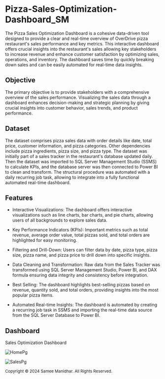 # Pizza-Sales-Optimization-Dashboard_SM

The Pizza Sales Optimization Dashboard is a cohesive data-driven tool designed to provide a clear and real-time overview of OverDrive pizza restaurant's sales performance and key metrics. This interactive dashboard offers crucial insights into the restaurant's sales allowing key stakeholders to increase revenue and enhance customer satisfaction by optimizing sales, operations, and inventory. The dashboard saves time by quickly breaking down sales and can be easily automated for real-time data insights.

## Objective
The primary objective is to provide stakeholders with a comprehensive overview of the sales performance. Visualizing the sales data through a dashboard enhances decision-making and strategic planning by giving crucial insights into customer behavior, sales trends, and product performance.

## Dataset
The dataset comprises pizza sales data with order details like date, total price, customer information, and pizza categories. Other dependencies include pizza ingredients, pizza size, and pizza type. The dataset was initially part of a sales tracker in the restaurant's database updated daily. Then the dataset was imported to SQL Server Management Studio (SSMS) to calculate KPIs, and the database server was then connected to Power BI to clean and transform. The structural procedure was automated with a daily recurring job task, allowing to integrate into a fully functional automated real-time dashboard. 

## Features
  - Interactive Visualizations: The dashboard offers interactive visualizations such as line charts, bar charts, and pie charts, allowing users of all backgrounds to explore sales data.

  - Key Performance Indicators (KPIs): Important metrics such as total revenue, average order value, total pizzas sold, and total orders are highlighted for easy monitoring.

  - Filtering and Drill-Down: Users can filter data by date, pizza type, pizza size, pizza name, and pizza price to drill down into specific insights.

  - Data Cleaning and Transformation: Raw data from the Sales Tracker was transformed using SQL Server Management Studio, Power BI, and DAX formula ensuring data integrity and consistency before integration.

  - Best Selling: The dashboard highlights best-selling pizzas based on revenue, quantity sold, and total orders, providing insights into the most popular pizza items.

  - Automated Real-time Insights: The dashboard is automated by creating a recurring job task in SSMS and importing the real-time data source from the SQL Server Database to Power BI.

## Dashboard
Sales Optimization Dashboard

![HomePg](https://github.com/user-attachments/assets/5da0b4f1-f037-4f34-a842-726edae8fd15)

![SalesPg](https://github.com/user-attachments/assets/6ada0f5d-9d4d-43f5-9b41-2f0d9255fb7b)


<span style='font-size: small'>Copyright © 2024 Samee Manidhar. All Rights Reserved.</span>

